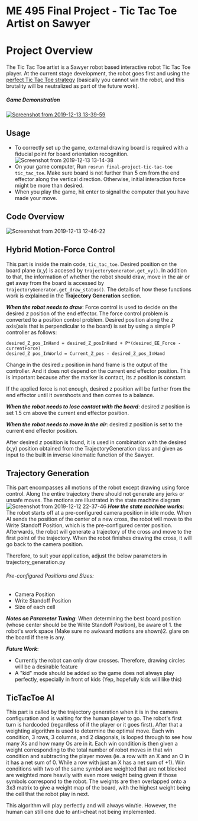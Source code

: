 # ME 495 Final Project - Tic Tac Toe Artist on Sawyer

# Project Overview
The Tic Tac Toe artist is a Sawyer robot based interactive robot Tic Tac Toe player. At the current stage development, the robot goes first and using the [perfect Tic Tac Toe strategy](https://www.wikihow.com/Win-at-Tic-Tac-Toe) (basically you cannot win the robot, and this brutality will be neutralized as part of the future work).

##### Game Demonstration
[![Screenshot from 2019-12-13 13-39-59](https://user-images.githubusercontent.com/39393023/70827219-61c46f80-1dae-11ea-81c7-01a2741d246f.png)](https://youtu.be/J4vcd4qHMO0)

## Usage
- To correctly set up the game, external drawing board is required with a fiducial point for board orientation recognition.
![Screenshot from 2019-12-13 13-14-38](https://user-images.githubusercontent.com/39393023/70825660-90404b80-1daa-11ea-80b3-6a5e40704f1a.png)
- On your game computer, Run `rosrun final-project-tic-tac-toe tic_tac_toe`. Make sure board is not further than 5 cm from the end effector along the vertical direction. Otherwise, initial interaction force might be more than desired.
- When you play the game, hit enter to signal the computer that you have made your move.

## Code Overview
![Screenshot from 2019-12-13 12-46-22](https://user-images.githubusercontent.com/39393023/70823906-99c7b480-1da6-11ea-8725-56962d8e52a5.png)


## Hybrid Motion-Force Control

This part is inside the main code, `tic_tac_toe`.  Desired position on the board plane (x,y) is accesed by `trajectoryGenerator.get_xy()`.
In addition to that, the information of whether the robot should draw, move in the air or get away from the board is accessed by `trajectoryGenerator.get_draw_status()`.
The details of how these functions work is explained in the **Trajectory Generation** section.

**_When the robot needs to draw_**:
Force control is used to decide on the desired _z_ position of the end effector.
The force control problem is converted to a position control problem.
Desired position along the *z* axis(axis that is perpendicular to the board) is set by using a simple P controller as follows:

```
desired_Z_pos_InHand = desired_Z_posInHand + P*(desired_EE_Force - currentForce)
desired_Z pos_InWorld = Current_Z_pos - desired_Z_pos_InHand
```

Change in the desired `z` position in hand frame is the output of the controller. And it does not depend on the current end effector position.
This is important because after the marker is contact, its _z_ position is constant.

If the applied force is not enough, desired z position will be further from the end effector until it overshoots and then comes to a balance.

**_When the robot needs to lose contact with the board_**: desired _z_ position is set 1.5 cm above the current end effector position.

**_When the robot needs to move in the air_**: desired _z_ position is set to the current end effector position.

After desired _z_ position is found, it is used in combination with the desired (x,y) position obtained from the
TrajectoryGeneration class and given as input to the built in inverse kinematic function of the Sawyer.

## Trajectory Generation

This part encompasses all motions of the robot except drawing using force control. Along the entire trajectory there should not generate any jerks or unsafe moves. The motions are illustrated in the state machine diagram
![Screenshot from 2019-12-12 22-37-46](https://user-images.githubusercontent.com/39393023/70769669-153a4f00-1d30-11ea-9fe1-8f9bf5a67c2c.png)
**_How the state machine works_**:
The robot starts off at a pre-configured camera position in idle mode. When AI sends the position of the center of a new cross, the robot will move to the Write Standoff Position, which is the pre-configured center position. Afterwards, the robot will generate a trajectory of the cross and move to the first point of the trajectory. When the robot finishes drawing the cross, it will go back to the camera position.

Therefore, to suit your application, adjust the below parameters in trajectory_generation.py
###### Pre-configured Positions and Sizes:
- Camera Position
- Write Standoff Position
- Size of each cell

**_Notes on Parameter Tuning_**:
 When determining the best board position (whose center should be the Write Standoff Position), be aware of 1. the robot's work space (Make sure no awkward motions are shown)2. glare on the board if there is any.

**_Future Work_**:
- Currently the robot can only draw crosses. Therefore, drawing circles will be a desirable feature
- A "kid" mode should be added so the game does not always play perfectly, especially in front of kids (Yep, hopefully kids will like this)

## TicTacToe AI

This part is called by the trajectory generation when it is in the camera configuration and is waiting for the human player to go. The robot's first turn is hardcoded (regardless of if the player or it goes first).  After that a weighting algorithm is used to determine the optimal move.  Each win condition, 3 rows, 3 columns, and 2 diagonals, is looped through to see how many Xs and how many Os are in it.  Each win condition is then given a weight corresponding to the total number of robot moves in that win condition and subtracting the player moves (ie. a row with an X and an O in it has a net sum of 0.  While a row with just an X has a net sum of +1).  Win conditions with two of the same symbol are weighted that are not blocked are weighted more heavily with even more weight being given if those symbols correspond to the robot.  The weights are then overlapped onto a 3x3 matrix to give a weight map of the board, with the highest weight being the cell that the robot play in next.

This algorithm will play perfectly and will always win/tie.  However, the human can still one due to anti-cheat not being implemented.
